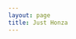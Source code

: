 ```yaml
---
layout: page
title: Just Honza
---
```

<script type="text/javascript">
    /*!
    * Create an array of word objects, each representing a word in the cloud
    */
    var word_array = [
        {text: "Honza", weight: 10},
        {text: "FI", weight: 8},
            {text: "MUNI", weight: 4},
            {text: "výuka", weight: 6},
            {text: "učitel", weight: 4},
        {text: "Instruktoři Brno", weight: 5},
            {text: "IS kurs", weight: 3},
            {text: "zážitek", weight: 3},
        {text: "GVID", weight: 5},
        {text: "AŽD", weight: 9},
            {text: "ETCS", weight: 7},
            {text: "vlakové zabezpečovače", weight: 5},
            {text: "LS07", weight: 7},
            {text: "BEA-21", weight: 7},
            {text: "ATP", weight: 5},
        {text: "KMŽ Brno I", weight: 9},
            {text: "hJOP", weight: 5},
            {text: "uLI", weight: 5},
            {text: "měřící vůz", weight: 5},
            {text: "WSM", weight: 5},
            {text: "modulovka TT", weight: 5},
            {text: "NV-H5B", weight: 5},
            {text: "MTB", weight: 5},
            {text: "LRKV", weight: 5},
            {text: "LŘKV", weight: 5},
            {text: "MENDELU", weight: 5},
        {text: "informatika", weight: 9},
            {text: "matematika", weight: 7},
            {text: "fyzika", weight: 7},
        {text: "hardware", weight: 5},
            {text: "mikrokontroléry", weight: 5},
            {text: "elektronika", weight: 5},
            {text: "DPS", weight: 5},
            {text: "PCB", weight: 5},
            {text: "KiCad", weight: 5},
            {text: "FW", weight: 5},
            {text: "firmware", weight: 5},
            {text: "STM32", weight: 4},
            {text: "ATmega", weight: 4},
            {text: "AVR", weight: 4},
            {text: "PIC", weight: 4},
            {text: "bootloader", weight: 5},
            {text: "assesmbler", weight: 5},
        {text: "programování", weight: 5},
            {text: "Python", weight: 4},
            {text: "C", weight: 4},
            {text: "C++", weight: 4},
            {text: "git", weight: 4},
            {text: "vim", weight: 4},
            {text: "make", weight: 4},
        {text: "Zvěřinec", weight: 7},
            {text: "KSI", weight: 9},
            {text: "K-SCUK", weight: 9},
            {text: "InterLoS", weight: 3},
            {text: "InterSoB", weight: 6},
            {text: "PoznejFI", weight: 5},
        {text: "šifrovačky", weight: 3},
        {text: "N-trophy", weight: 3},
        {text: "výlety", weight: 5},
            {text: "běžky", weight: 5},
            {text: "turistika", weight: 5},
            {text: "puťáky", weight: 3},
            {text: "příroda", weight: 3},
            {text: "hory", weight: 3},
        {text: "linux", weight: 4},
        {text: "TeX", weight: 3},
        {text: "preciznost", weight: 2},
        {text: " :(){ :|:& };:", weight: 1},
        {text: "sytematičnost", weight: 1},
        {text: "pořádek", weight: 1},
        {text: "spolupráce", weight: 1},
        {text: "42", weight: 3},
        {text: "Veranda", weight: 9},
        {text: "Kmínička", weight: 3},
        {text: "TaSTučňákem", weight: 3},
    ];
    $(function() {
        // When DOM is ready, select the container element and call the jQCloud method, passing the array of words as the first argument.
        $("#tags").jQCloud(word_array);
    });
</script>

<div id="tags" style="width: 100%; height: 600px;"></div>
